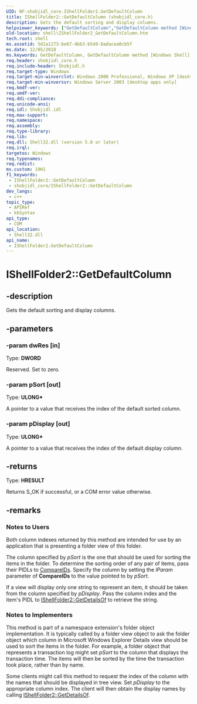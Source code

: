 ```yaml
---
UID: NF:shobjidl_core.IShellFolder2.GetDefaultColumn
title: IShellFolder2::GetDefaultColumn (shobjidl_core.h)
description: Gets the default sorting and display columns.
helpviewer_keywords: ["GetDefaultColumn","GetDefaultColumn method [Windows Shell]","GetDefaultColumn method [Windows Shell]","IShellFolder2 interface","IShellFolder2 interface [Windows Shell]","GetDefaultColumn method","IShellFolder2.GetDefaultColumn","IShellFolder2::GetDefaultColumn","_win32_IShellFolder2_GetDefaultColumn","shell.IShellFolder2_GetDefaultColumn","shobjidl_core/IShellFolder2::GetDefaultColumn"]
old-location: shell\IShellFolder2_GetDefaultColumn.htm
tech.root: shell
ms.assetid: 5d1a1273-be67-4bb3-b549-8adacea0cb5f
ms.date: 12/05/2018
ms.keywords: GetDefaultColumn, GetDefaultColumn method [Windows Shell], GetDefaultColumn method [Windows Shell],IShellFolder2 interface, IShellFolder2 interface [Windows Shell],GetDefaultColumn method, IShellFolder2.GetDefaultColumn, IShellFolder2::GetDefaultColumn, _win32_IShellFolder2_GetDefaultColumn, shell.IShellFolder2_GetDefaultColumn, shobjidl_core/IShellFolder2::GetDefaultColumn
req.header: shobjidl_core.h
req.include-header: Shobjidl.h
req.target-type: Windows
req.target-min-winverclnt: Windows 2000 Professional, Windows XP [desktop apps only]
req.target-min-winversvr: Windows Server 2003 [desktop apps only]
req.kmdf-ver: 
req.umdf-ver: 
req.ddi-compliance: 
req.unicode-ansi: 
req.idl: Shobjidl.idl
req.max-support: 
req.namespace: 
req.assembly: 
req.type-library: 
req.lib: 
req.dll: Shell32.dll (version 5.0 or later)
req.irql: 
targetos: Windows
req.typenames: 
req.redist: 
ms.custom: 19H1
f1_keywords:
 - IShellFolder2::GetDefaultColumn
 - shobjidl_core/IShellFolder2::GetDefaultColumn
dev_langs:
 - c++
topic_type:
 - APIRef
 - kbSyntax
api_type:
 - COM
api_location:
 - Shell32.dll
api_name:
 - IShellFolder2.GetDefaultColumn
---
```


# IShellFolder2::GetDefaultColumn


## -description

Gets the default sorting and display columns.

## -parameters

### -param dwRes [in]

Type: <b>DWORD</b>

Reserved. Set to zero.

### -param pSort [out]

Type: <b>ULONG*</b>

A pointer to a value that receives the index of the default sorted column.

### -param pDisplay [out]

Type: <b>ULONG*</b>

A pointer to a value that receives the index of the default display column.

## -returns

Type: <b>HRESULT</b>

Returns S_OK if successful, or a COM error value otherwise.

## -remarks

<h3><a id="Notes_to_Users"></a><a id="notes_to_users"></a><a id="NOTES_TO_USERS"></a>Notes to Users</h3>
Both column indexes returned by this method are intended for use by an application that is presenting a folder view of this folder.

The column specified by 
				<i>pSort</i> is the one that should be used for sorting the items in the folder. To determine the sorting order of any pair of items, pass their PIDLs to <a href="/windows/desktop/api/shobjidl_core/nf-shobjidl_core-ishellfolder-compareids">CompareIDs</a>. Specify the column by setting the 
				<i>lParam</i> parameter of <b>CompareIDs</b> to the value pointed to by 
				<i>pSort</i>.

If a view will display only one string to represent an item, it should be taken from the column specified by 
				<i>pDisplay</i>. Pass the column index and the item's PIDL to <a href="/windows/desktop/api/shobjidl_core/nf-shobjidl_core-ishellfolder2-getdetailsof">IShellFolder2::GetDetailsOf</a> to retrieve the string.

<h3><a id="Notes_to_Implementers"></a><a id="notes_to_implementers"></a><a id="NOTES_TO_IMPLEMENTERS"></a>Notes to Implementers</h3>
This method is part of a namespace extension's folder object implementation. It is typically called by a folder view object to ask the folder object which column in Microsoft Windows Explorer Details view should be used to sort the items in the folder. For example, a folder object that represents a transaction log might set 
				<i>pSort</i> to the column that displays the transaction time. The items will then be sorted by the time the transaction took place, rather than by name.

Some clients might call this method to request the index of the column with the names that should be displayed in tree view. Set 
				<i>pDisplay</i> to the appropriate column index. The client will then obtain the display names by calling <a href="/windows/desktop/api/shobjidl_core/nf-shobjidl_core-ishellfolder2-getdetailsof">IShellFolder2::GetDetailsOf</a>.